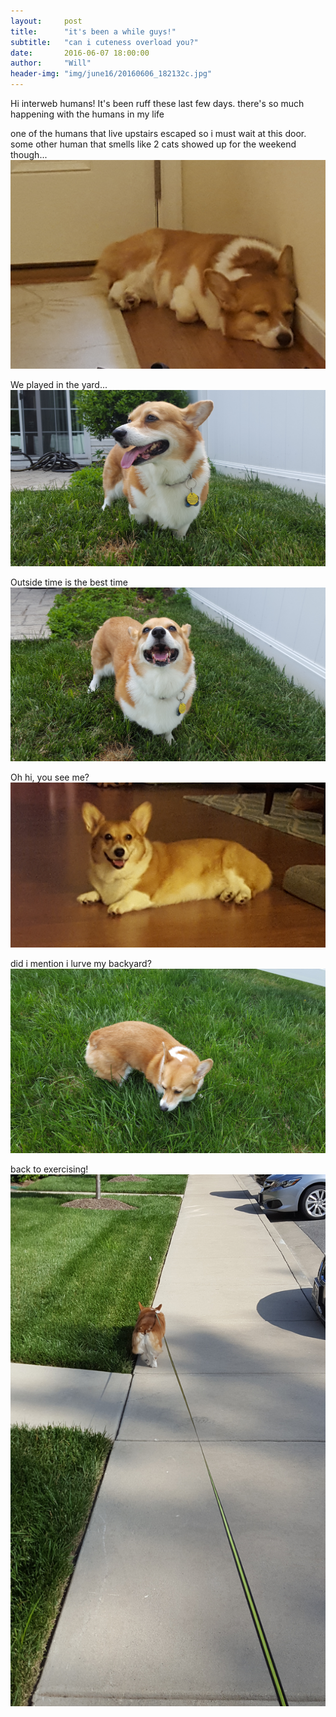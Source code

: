 ```yaml
---
layout:     post
title:      "it's been a while guys!"
subtitle:   "can i cuteness overload you?"
date:       2016-06-07 18:00:00
author:     "Will"
header-img: "img/june16/20160606_182132c.jpg"
---
```


Hi interweb humans! It's been ruff these last few days. there's so much happening with the humans in my life

one of the humans that live upstairs escaped so i must wait at this door. some other human that smells like 2 cats showed up for the weekend though...
![outside](/img/june16/20160529_155651c.jpg)

We played in the yard...
![outside](/img/june16/20160527_153627c.jpg)

Outside time is the best time
![outside](/img/june16/20160527_153631c.jpg)

Oh hi, you see me?
![outside](/img/june16/20160529_204843c.jpg)

did i mention i lurve my backyard?
![outside](/img/june16/20160601_131030c.jpg)

back to exercising!
![outside](/img/june16/20160607_171748c.jpg)
